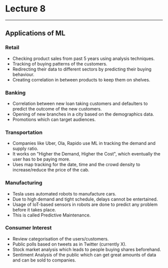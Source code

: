 # Lecture 8

---

## Applications of ML

### Retail

- Checking product sales from past 5 years using analysis techniques.
- Tracking of buying patterns of the customers.
- Redirecting their data to different sectors by predicting their buying behaviour.
- Creating correlation in between products to keep them on shelves.

### Banking

- Correlation between new loan taking customers and defaulters to predict the outcome of the new customers.
- Opening of new branches in a city based on the demographics data.
- Promotions which can target audiences.

### Transportation

- Companies like Uber, Ola, Rapido use ML in tracking the demand and supply ratio.
- It works on "Higher the Demand, Higher the Cost", which eventually the user has to be paying more.
- Uses map tracking for the date, time and the crowd density to increase/reduce the price of the cab.

### Manufacturing

- Tesla uses automated robots to manufacture cars.
- Due to high demand and tight schedule, delays cannot be entertained.
- Usage of IoT-based sensors in robots are done to predict any problem before it takes place.
- This is called Predictive Maintenance.

### Consumer Interest

- Review categorisation of the users/customers.
- Public polls based on tweets as in Twitter (currently X).
- Stock market analysis which leads to people buying shares beforehand.
- Sentiment Analysis of the public which can get great amounts of data and can be sold to companies.
